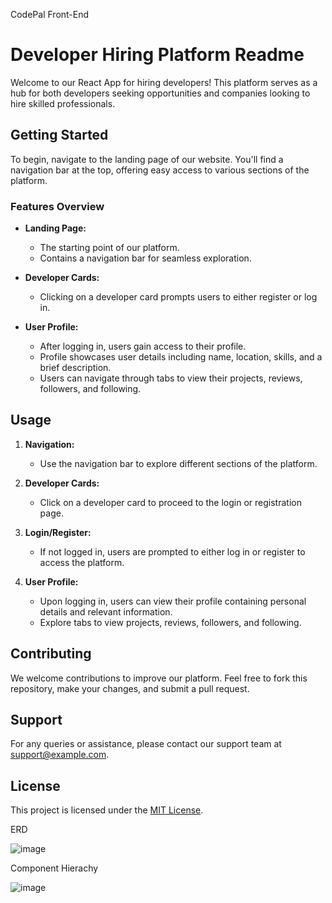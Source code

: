 CodePal Front-End

# Developer Hiring Platform Readme

Welcome to our React App for hiring developers! This platform serves as a hub for both developers seeking opportunities and companies looking to hire skilled professionals.

## Getting Started

To begin, navigate to the landing page of our website. You'll find a navigation bar at the top, offering easy access to various sections of the platform.

### Features Overview

- **Landing Page:** 
  - The starting point of our platform.
  - Contains a navigation bar for seamless exploration.

- **Developer Cards:**
  - Clicking on a developer card prompts users to either register or log in.

- **User Profile:**
  - After logging in, users gain access to their profile.
  - Profile showcases user details including name, location, skills, and a brief description.
  - Users can navigate through tabs to view their projects, reviews, followers, and following.

## Usage

1. **Navigation:**
   - Use the navigation bar to explore different sections of the platform.

2. **Developer Cards:**
   - Click on a developer card to proceed to the login or registration page.

3. **Login/Register:**
   - If not logged in, users are prompted to either log in or register to access the platform.

4. **User Profile:**
   - Upon logging in, users can view their profile containing personal details and relevant information.
   - Explore tabs to view projects, reviews, followers, and following.

## Contributing

We welcome contributions to improve our platform. Feel free to fork this repository, make your changes, and submit a pull request.

## Support

For any queries or assistance, please contact our support team at [support@example.com](mailto:support@example.com).

## License

This project is licensed under the [MIT License](LICENSE).


ERD

![image](https://github.com/zackcinal/codepal-frontend/assets/90149052/f4e01c91-fa7a-4a0e-bafd-212388dfe6b0)



Component Hierachy 

![image](https://github.com/zackcinal/codepal-frontend/assets/90149052/3ee76456-65ed-425e-9493-6b8ad1eb7743)




